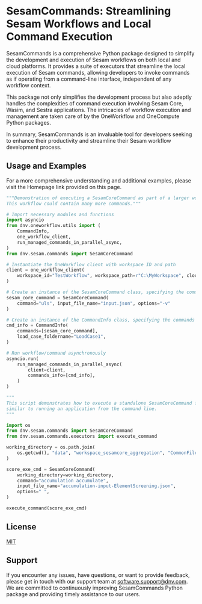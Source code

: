 # SesamCommands: Streamlining Sesam Workflows and Local Command Execution

SesamCommands is a comprehensive Python package designed to simplify the development and execution of Sesam workflows on both local and cloud platforms. It provides a suite of executors that streamline the local execution of Sesam commands, allowing developers to invoke commands as if operating from a command-line interface, independent of any workflow context.

This package not only simplifies the development process but also adeptly handles the complexities of command execution involving Sesam Core, Wasim, and Sestra applications. The intricacies of workflow execution and management are taken care of by the OneWorkflow and OneCompute Python packages.

In summary, SesamCommands is an invaluable tool for developers seeking to enhance their productivity and streamline their Sesam workflow development process.

## Usage and Examples

For a more comprehensive understanding and additional examples, please visit the Homepage link provided on this page.

```python
"""Demonstration of executing a SesamCoreCommand as part of a larger workflow using the OneWorkflow client.
This workflow could contain many more commands."""

# Import necessary modules and functions
import asyncio
from dnv.oneworkflow.utils import (
    CommandInfo,
    one_workflow_client,
    run_managed_commands_in_parallel_async,
)
from dnv.sesam.commands import SesamCoreCommand

# Instantiate the OneWorkflow client with workspace ID and path
client = one_workflow_client(
    workspace_id="TestWorkflow", workspace_path=r"C:\MyWorkspace", cloud_run=False
)

# Create an instance of the SesamCoreCommand class, specifying the command, input file name, and options
sesam_core_command = SesamCoreCommand(
    command="uls", input_file_name="input.json", options="-v"
)

# Create an instance of the CommandInfo class, specifying the commands and load case folder name
cmd_info = CommandInfo(
    commands=[sesam_core_command],
    load_case_foldername="LoadCase1",
)

# Run workflow/command asynchronously
asyncio.run(
    run_managed_commands_in_parallel_async(
        client=client,
        commands_info=[cmd_info],
    )
)
```

```python
"""
This script demonstrates how to execute a standalone SesamCoreCommand for FLS aggregation, independent of any workflow context,
similar to running an application from the command line.
"""

import os
from dnv.sesam.commands import SesamCoreCommand
from dnv.sesam.commands.executors import execute_command

working_directory = os.path.join(
    os.getcwd(), "data", "workspace_sesamcore_aggregation", "CommonFiles"
)

score_exe_cmd = SesamCoreCommand(
    working_directory=working_directory,
    command="accumulation accumulate",
    input_file_name="accumulation-input-ElementScreening.json",
    options=" ",
)

execute_command(score_exe_cmd)
```

## License

[MIT](https://choosealicense.com/licenses/mit/)

## Support

If you encounter any issues, have questions, or want to provide feedback, please get in touch with our support team at software.support@dnv.com. We are committed to continuously improving SesamCommands Python package and providing timely assistance to our users.
